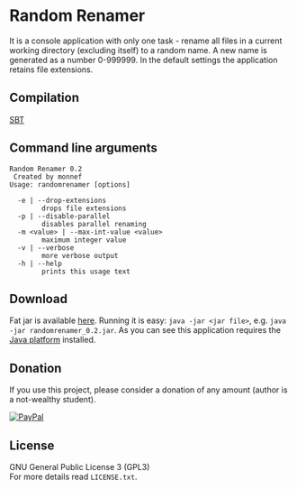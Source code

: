 Random Renamer
==============
It is a console application with only one task - rename all files in a current working directory (excluding itself) to a random name.
A new name is generated as a number 0-999999.
In the default settings the application retains file extensions.


Compilation
-----------
[SBT](http://www.scala-sbt.org/)


Command line arguments
----------------------
```
Random Renamer 0.2
 Created by monnef
Usage: randomrenamer [options]

  -e | --drop-extensions
        drops file extensions
  -p | --disable-parallel
        disables parallel renaming
  -m <value> | --max-int-value <value>
        maximum integer value
  -v | --verbose
        more verbose output
  -h | --help
        prints this usage text
```


Download
--------
Fat jar is available [here](http://adf.ly/2536344/rr-02).
Running it is easy: `java -jar <jar file>`, e.g. `java -jar randomrenamer_0.2.jar`.
As you can see this application requires the [Java platform](http://java.com) installed.


Donation
--------
If you use this project, please consider a donation of any amount (author is a not-wealthy student).

[![PayPal](https://www.paypalobjects.com/en_US/i/btn/btn_donate_SM.gif)](https://www.paypal.com/cgi-bin/webscr?cmd=_donations&business=U6PGB7P24WWSU&lc=CZ&item_name=RandomRenamer&item_number=RR&currency_code=USD&bn=PP%2dDonationsBF%3abtn_donate_LG%2egif%3aNonHosted)


License
-------
GNU General Public License 3 (GPL3)  
For more details read `LICENSE.txt`.
